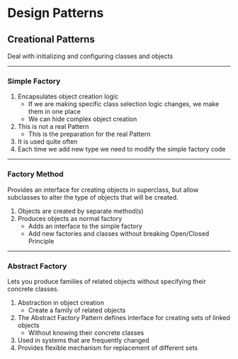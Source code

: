 # Design Patterns
## Creational Patterns
Deal with initializing and configuring classes and objects

---
### Simple Factory
1. Encapsulates object creation logic
    + If we are making specific class selection logic changes, we make them in one place
    + We can hide complex object creation
2. This is not a real Pattern
    + This is the preparation for the real Pattern
3. It is used quite often
4. Each time we add new type we need to modify the simple factory code

---

### Factory Method
Provides an interface for creating objects in superclass, but allow subclasses to alter the type of objects that will be created.
1. Objects are created by separate method(s)
2. Produces objects as normal factory
    + Adds an interface to the simple factory
    + Add new factories and classes without breaking Open/Closed Principle

---

### Abstract Factory
Lets you produce families of related objects without specifying their concrete classes.
1. Abstraction in object creation
    + Create a family of related objects
2. The Abstract Factory Pattern defines interface for creating sets of linked objects
    + Without knowing their concrete classes
3. Used in systems that are frequently changed
4. Provides flexible mechanism for replacement of different sets